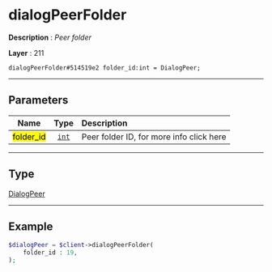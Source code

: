# dialogPeerFolder

**Description** : *Peer folder*

**Layer** : 211

```tl
dialogPeerFolder#514519e2 folder_id:int = DialogPeer;
```

---

## Parameters

| Name | Type | Description |
| :---: | :---: | :--- |
| <mark>folder_id</mark> | [`int`](type/int) | Peer folder ID, for more info click here |

---

## Type

[DialogPeer](type/DialogPeer)

---

## Example

```php
$dialogPeer = $client->dialogPeerFolder(
	folder_id : 19,
);
```